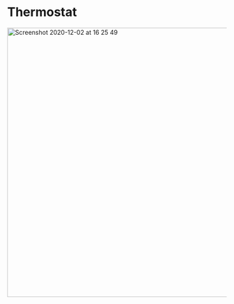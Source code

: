 # Thermostat

<img width="618" alt="Screenshot 2020-12-02 at 16 25 49" src="https://user-images.githubusercontent.com/65397514/100901441-b7ac8e80-34bb-11eb-899a-6b5afcf6e375.png">

